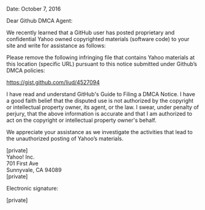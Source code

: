 Date:  October 7, 2016

Dear Github DMCA Agent:

We recently learned that a GitHub user has posted proprietary and confidential Yahoo owned copyrighted materials (software code) to your site and write for assistance as follows:

Please remove the following infringing file that contains Yahoo materials at this location (specific URL) pursuant to this notice submitted under Github’s DMCA policies:

https://gist.github.com/liud/4527094

I have read and understand GitHub's Guide to Filing a DMCA Notice. I have a good faith belief that the disputed use is not authorized by the copyright or intellectual property owner, its agent, or the law. I swear, under penalty of perjury, that the above information is accurate and that I am authorized to act on the copyright or intellectual property owner's behalf.
 
We appreciate your assistance as we investigate the activities that lead to the unauthorized posting of Yahoo’s materials.

[private]  
Yahoo! Inc.  
701 First Ave  
Sunnyvale, CA 94089  
[private]  
 
Electronic signature:

[private]
